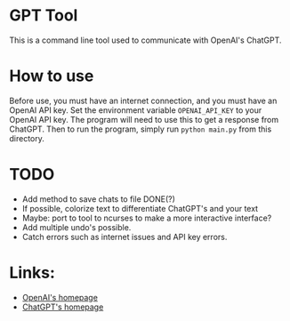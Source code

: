 # GPT Tool

This is a command line tool used to communicate with OpenAI's ChatGPT.

# How to use

Before use, you must have an internet connection, and you must have an OpenAI API key. Set the environment variable <code>OPENAI_API_KEY</code> to your OpenAI API key. The program will need to use this to get a response from ChatGPT. Then to run the program, simply run <code>python main.py</code> from this directory.

# TODO

- Add method to save chats to file DONE(?)
- If possible, colorize text to differentiate ChatGPT's and your text
- Maybe: port to tool to ncurses to make a more interactive interface?
- Add multiple undo's possible.
- Catch errors such as internet issues and API key errors.

# Links:

- [OpenAI's homepage](https://openai.com/)
- [ChatGPT's homepage](https://openai.com/blog/chatgpt/)
